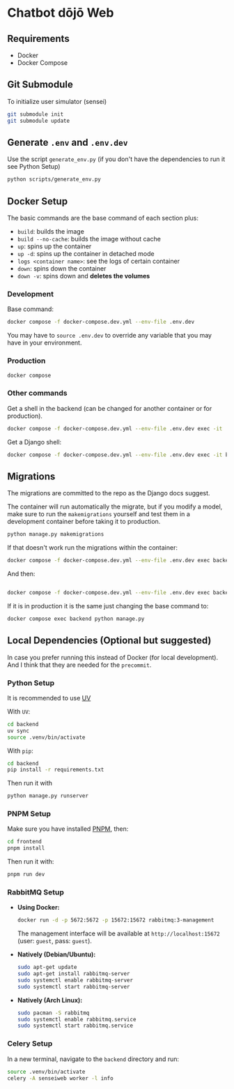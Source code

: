 # Chatbot dōjō Web

## Requirements

- Docker
- Docker Compose

## Git Submodule

To initialize user simulator (sensei)

```bash
git submodule init
git submodule update
```

## Generate `.env` and `.env.dev`

Use the script `generate_env.py`
(if you don't have the dependencies to run it see Python Setup)

```bash
python scripts/generate_env.py
```

## Docker Setup

The basic commands are the base command of each section plus:

- `build`: builds the image
- `build --no-cache`: builds the image without cache
- `up`: spins up the container
- `up -d`: spins up the container in detached mode
- `logs <container name>`: see the logs of certain container
- `down`: spins down the container
- `down -v`: spins down and **deletes the volumes**

### Development

Base command:

```bash
docker compose -f docker-compose.dev.yml --env-file .env.dev
```

You may have to `source .env.dev`
to override any variable that you may have in your environment.

### Production

```bash
docker compose
```


### Other commands

Get a shell in the backend (can be changed for another container or for production).

```bash
docker compose -f docker-compose.dev.yml --env-file .env.dev exec -it  backend /bin/bash
```

Get a Django shell:

```bash
docker compose -f docker-compose.dev.yml --env-file .env.dev exec -it backend python manage.py shell
```

## Migrations

The migrations are committed to the repo as the Django docs suggest.

The container will run automatically the migrate,
but if you modify a model, make sure to run the `makemigrations` yourself
and test them in a development container before taking it to production.

```bash
python manage.py makemigrations
```


If that doesn't work run the migrations within the container:

```bash
docker compose -f docker-compose.dev.yml --env-file .env.dev exec backend python manage.py makemigrations
```

And then:
```bash

docker compose -f docker-compose.dev.yml --env-file .env.dev exec backend python manage.py migrate
```

If it is in production it is the same just changing the base command to:

```bash
docker compose exec backend python manage.py
```

## Local Dependencies (Optional but suggested)

In case you prefer running this instead of Docker (for local development).
And I think that they are needed for the `precommit`.

### Python Setup

It is recommended to use [UV](https://docs.astral.sh/uv/getting-started/installation/)

With `UV`:

```bash
cd backend
uv sync
source .venv/bin/activate
```

With `pip`:

```bash
cd backend
pip install -r requirements.txt
```

Then run it with

```bash
python manage.py runserver
```

### PNPM Setup

Make sure you have installed [PNPM](https://pnpm.io/installation), then:

```bash
cd frontend
pnpm install
```

Then run it with:

```bash
pnpm run dev
```

### RabbitMQ Setup

- **Using Docker:**

    ```bash
    docker run -d -p 5672:5672 -p 15672:15672 rabbitmq:3-management
    ```

    The management interface will be available at `http://localhost:15672`
    (user: `guest`, pass: `guest`).

- **Natively (Debian/Ubuntu):**

    ```bash
    sudo apt-get update
    sudo apt-get install rabbitmq-server
    sudo systemctl enable rabbitmq-server
    sudo systemctl start rabbitmq-server
    ```

- **Natively (Arch Linux):**

    ```bash
    sudo pacman -S rabbitmq
    sudo systemctl enable rabbitmq.service
    sudo systemctl start rabbitmq.service
    ```

### Celery Setup

In a new terminal, navigate to the `backend` directory and run:

```bash
source .venv/bin/activate
celery -A senseiweb worker -l info
```

